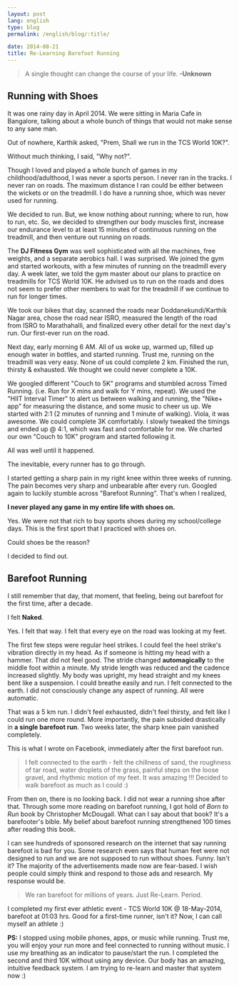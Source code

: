 ```yaml
---
layout: post
lang: english
type: blog
permalink: /english/blog/:title/

date: 2014-08-21
title: Re-Learning Barefoot Running
---
```


> A single thought can change the course of your life. **-Unknown**

## Running with Shoes

It was one rainy day in April 2014. We were sitting in Maria Cafe in Bangalore, talking about a whole bunch of things that would not make sense to any sane man.

Out of nowhere, Karthik asked, "Prem, Shall we run in the TCS World 10K?".

Without much thinking, I said, "Why not?".

Though I loved and played a whole bunch of games in my childhood/adulthood, I was never a sports person. I never ran in the tracks. I never ran on roads. The maximum distance I ran could be either between the wickets or on the treadmill. I do have a running shoe, which was never used for running.

We decided to run. But, we know nothing about running; where to run, how to run, etc. So, we decided to strengthen our body muscles first, increase our endurance level to at least 15 minutes of continuous running on the treadmill, and then venture out running on roads.

The **DJ Fitness Gym** was well sophisticated with all the machines, free weights, and a separate aerobics hall. I was surprised. We joined the gym and started workouts, with a few minutes of running on the treadmill every day. A week later, we told the gym master about our plans to practice on treadmills for TCS World 10K. He advised us to run on the roads and does not seem to prefer other members to wait for the treadmill if we continue to run for longer times.

We took our bikes that day, scanned the roads near Doddanekundi/Karthik Nagar area, chose the road near ISRO, measured the length of the road from ISRO to Marathahalli, and finalized every other detail for the next day's run. Our first-ever run on the road.

Next day, early morning 6 AM. All of us woke up, warmed up, filled up enough water in bottles, and started running. Trust me, running on the treadmill was very easy. None of us could complete 2 km. Finished the run, thirsty & exhausted. We thought we could never complete a 10K.

We googled different "Couch to 5K" programs and stumbled across Timed Running. (i.e. Run for X mins and walk for Y mins, repeat). We used the "HIIT Interval Timer" to alert us between walking and running, the "Nike+ app" for measuring the distance, and some music to cheer us up.  We started with 2:1 (2 minutes of running and 1 minute of walking). Viola, it was awesome. We could complete 3K comfortably. I slowly tweaked the timings and ended up @ 4:1, which was fast and comfortable for me. We charted our own "Couch to 10K" program and started following it.

All was well until it happened.

The inevitable, every runner has to go through.

I started getting a sharp pain in my right knee within three weeks of running. The pain becomes very sharp and unbearable after every run. Googled again to luckily stumble across "Barefoot Running". That's when I realized,

**I never played any game in my entire life with shoes on.**

Yes. We were not that rich to buy sports shoes during my school/college days. This is the first sport that I practiced with shoes on.

Could shoes be the reason?

I decided to find out.

## Barefoot Running

I still remember that day, that moment, that feeling, being out barefoot for the first time, after a decade.

I felt **Naked**.

Yes. I felt that way. I felt that every eye on the road was looking at my feet.

The first few steps were regular heel strikes. I could feel the heel strike's vibration directly in my head. As if someone is hitting my head with a hammer. That did not feel good. The stride changed **automagically** to the middle foot within a minute. My stride length was reduced and the cadence increased slightly. My body was upright, my head straight and my knees bent like a suspension. I could breathe easily and run. I felt connected to the earth. I did not consciously change any aspect of running. All were automatic.

That was a 5 km run. I didn't feel exhausted, didn't feel thirsty, and felt like I could run one more round. More importantly, the pain subsided drastically in **a single barefoot run**. Two weeks later, the sharp knee pain vanished completely.

This is what I wrote on Facebook, immediately after the first barefoot run.

> I felt connected to the earth - felt the chillness of sand, the roughness of tar road, water droplets of the grass, painful steps on the loose gravel, and rhythmic motion of my feet. It was amazing !!! Decided to walk barefoot as much as I could :)

From then on, there is no looking back. I did not wear a running shoe after that. Through some more reading on barefoot running, I got hold of *Born to Run* book by Christopher McDougall. What can I say about that book? It's a barefooter's bible. My belief about barefoot running strengthened 100 times after reading this book.

I can see hundreds of sponsored research on the internet that say running barefoot is bad for you. Some research even says that human feet were not designed to run and we are not supposed to run without shoes. Funny. Isn't it? The majority of the advertisements made now are fear-based. I wish people could simply think and respond to those ads and research. My response would be.

> We ran barefoot for millions of years. Just Re-Learn. Period.

I completed my first ever athletic event - TCS World 10K @ 18-May-2014, barefoot at 01:03 hrs. Good for a first-time runner, isn't it? Now, I can call myself an athlete :)

**PS:** I stopped using mobile phones, apps, or music while running. Trust me, you will enjoy your run more and feel connected to running without music. I use my breathing as an indicator to pause/start the run. I completed the second and third 10K without using any device. Our body has an amazing, intuitive feedback system. I am trying to re-learn and master that system now :)
